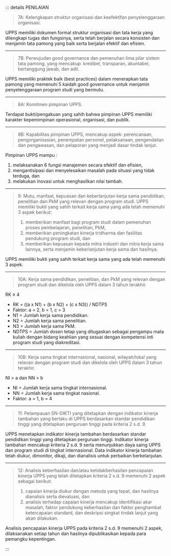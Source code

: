 ::: details PENILAIAN

> 7A: Kelengkapan struktur organisasi dan keefektifan penyelenggaraan organisasi.

UPPS memiliki dokumen formal struktur organisasi dan tata kerja yang dilengkapi tugas dan fungsinya, serta telah berjalan secara konsisten dan menjamin tata pamong yang baik serta berjalan efektif dan efisien.

---

> 7B: Perwujudan good governance dan pemenuhan lima pilar sistem tata pamong, yang mencakup: kredibel, transparan, akuntabel, bertanggung jawab, dan adil.

UPPS memiliki praktek baik (best practices) dalam menerapkan tata pamong yang memenuhi 5 kaidah good governance untuk menjamin penyelenggaraan program studi yang bermutu.

---

> 8A: Komitmen pimpinan UPPS.

Terdapat bukti/pengakuan yang sahih bahwa pimpinan UPPS memiliki karakter kepemimpinan operasional, organisasi, dan publik.

---

> 8B: Kapabilitas pimpinan UPPS, mencakup aspek: perencanaan, pengorganisasian, penempatan personel, pelaksanaan, pengendalian dan pengawasan, dan pelaporan yang menjadi dasar tindak lanjut.

Pimpinan UPPS mampu :

1. melaksanakan 6 fungsi manajemen secara efektif dan efisien,
1. mengantisipasi dan menyelesaikan masalah pada situasi yang tidak terduga, dan
1. melakukan inovasi untuk menghasilkan nilai tambah.

---

> 9: Mutu, manfaat, kepuasan dan keberlanjutan kerja sama pendidikan, penelitian dan PkM yang relevan dengan program studi. UPPS memiliki bukti yang sahih terkait kerja sama yang ada telah memenuhi 3 aspek berikut:
>
> 1. memberikan manfaat bagi program studi dalam pemenuhan proses pembelajaran, penelitian, PkM,
> 1. memberikan peningkatan kinerja tridharma dan fasilitas pendukung program studi, dan
> 1. memberikan kepuasan kepada mitra industri dan mitra kerja sama lainnya, serta menjamin keberlanjutan kerja sama dan hasilnya.

UPPS memiliki bukti yang sahih terkait kerja sama yang ada telah memenuhi 3 aspek.

---

> 10A: Kerja sama pendidikan, penelitian, dan PkM yang relevan dengan program studi dan dikelola oleh UPPS dalam 3 tahun terakhir.

RK ≥ 4

- RK = ((a x N1) + (b x N2) + (c x N3)) / NDTPS
- Faktor: a = 2, b = 1, c = 3
- N1 = Jumlah kerja sama pendidikan.
- N2 = Jumlah kerja sama penelitian.
- N3 = Jumlah kerja sama PkM.
- NDTPS = Jumlah dosen tetap yang ditugaskan sebagai pengampu mata kuliah dengan bidang keahlian yang sesuai dengan kompetensi inti program studi yang diakreditasi.

---

> 10B: Kerja sama tingkat internasional, nasional, wilayah/lokal yang relevan dengan program studi dan dikelola oleh UPPS dalam 3 tahun terakhir.

NI > a dan NN > b

- NI = Jumlah kerja sama tingkat internasional.
- NN = Jumlah kerja sama tingkat nasional.
- Faktor: a = 1, b = 4

---

> 11: Pelampauan SN-DIKTI yang ditetapkan dengan indikator kinerja tambahan yang berlaku di UPPS berdasarkan standar pendidikan tinggi yang ditetapkan perguruan tinggi pada kriteria 2 s.d. 9.

UPPS menetapkan indikator kinerja tambahan berdasarkan standar pendidikan tinggi yang ditetapkan perguruan tinggi. Indikator kinerja tambahan mencakup kriteria 2 s.d. 9 serta menunjukkan daya saing UPPS dan program studi di tingkat internasional. Data indikator kinerja tambahan telah diukur, dimonitor, dikaji, dan dianalisis untuk perbaikan berkelanjutan.

---

> 12: Analisis keberhasilan dan/atau ketidakberhasilan pencapaian kinerja UPPS yang telah ditetapkan kriteria 2 s.d. 9 memenuhi 2 aspek sebagai berikut:
>
> 1. capaian kinerja diukur dengan metoda yang tepat, dan hasilnya dianalisis serta dievaluasi, dan
> 1. analisis terhadap capaian kinerja mencakup identifikasi akar masalah, faktor pendukung keberhasilan dan faktor penghambat ketercapaian standard, dan deskripsi singkat tindak lanjut yang akan dilakukan.

Analisis pencapaian kinerja UPPS pada kriteria 2 s.d. 9 memenuhi 2 aspek, dilaksanakan setiap tahun dan hasilnya dipublikasikan kepada para pemangku kepentingan.

:::
